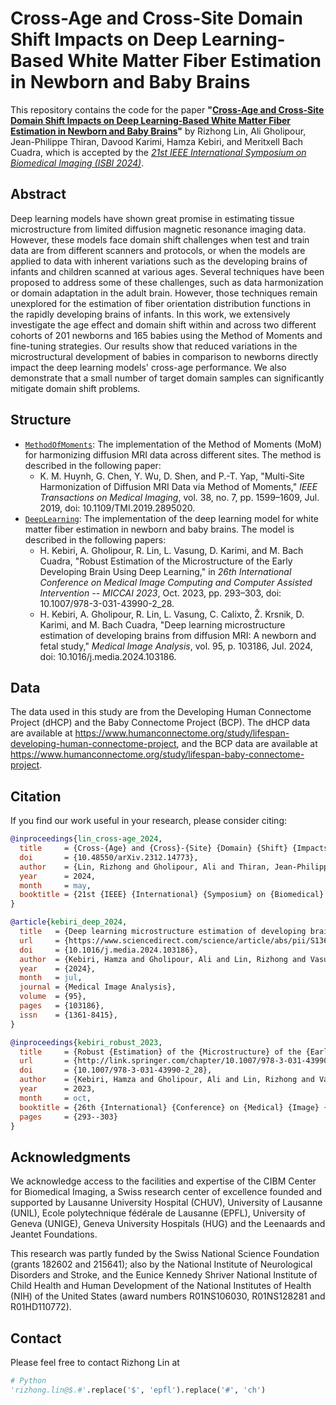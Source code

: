 # Cross-Age and Cross-Site Domain Shift Impacts on Deep Learning-Based White Matter Fiber Estimation in Newborn and Baby Brains

This repository contains the code for the paper **"[Cross-Age and Cross-Site Domain Shift Impacts on Deep Learning-Based White Matter Fiber Estimation in Newborn and Baby Brains](https://arxiv.org/abs/2312.14773)"** by Rizhong Lin, Ali Gholipour, Jean-Philippe Thiran, Davood Karimi, Hamza Kebiri, and Meritxell Bach Cuadra, which is accepted by the [_21st IEEE International Symposium on Biomedical Imaging (ISBI 2024)_](https://biomedicalimaging.org/2024/).

## Abstract

Deep learning models have shown great promise in estimating tissue microstructure from limited diffusion magnetic resonance imaging data. However, these models face domain shift challenges when test and train data are from different scanners and protocols, or when the models are applied to data with inherent variations such as the developing brains of infants and children scanned at various ages. Several techniques have been proposed to address some of these challenges, such as data harmonization or domain adaptation in the adult brain. However, those techniques remain unexplored for the estimation of fiber orientation distribution functions in the rapidly developing brains of infants. In this work, we extensively investigate the age effect and domain shift within and across two different cohorts of 201 newborns and 165 babies using the Method of Moments and fine-tuning strategies. Our results show that reduced variations in the microstructural development of babies in comparison to newborns directly impact the deep learning models' cross-age performance. We also demonstrate that a small number of target domain samples can significantly mitigate domain shift problems.

## Structure

- [`MethodOfMoments`](./MethodOfMoments): The implementation of the Method of Moments (MoM) for harmonizing diffusion MRI data across different sites. The method is described in the following paper:
  - K. M. Huynh, G. Chen, Y. Wu, D. Shen, and P.-T. Yap, "Multi-Site Harmonization of Diffusion MRI Data via Method of Moments," _IEEE Transactions on Medical Imaging_, vol. 38, no. 7, pp. 1599–1609, Jul. 2019, doi: 10.1109/TMI.2019.2895020.
- [`DeepLearning`](./DeepLearning): The implementation of the deep learning model for white matter fiber estimation in newborn and baby brains. The model is described in the following papers:
  - H. Kebiri, A. Gholipour, R. Lin, L. Vasung, D. Karimi, and M. Bach Cuadra, "Robust Estimation of the Microstructure of the Early Developing Brain Using Deep Learning," in _26th International Conference on Medical Image Computing and Computer Assisted Intervention -- MICCAI 2023_, Oct. 2023, pp. 293–303, doi: 10.1007/978-3-031-43990-2_28.
  - H. Kebiri, A. Gholipour, R. Lin, L. Vasung, C. Calixto, Ž. Krsnik, D. Karimi, and M. Bach Cuadra, "Deep learning microstructure estimation of developing brains from diffusion MRI: A newborn and fetal study," _Medical Image Analysis_, vol. 95, p. 103186, Jul. 2024, doi: 10.1016/j.media.2024.103186.

## Data

The data used in this study are from the Developing Human Connectome Project (dHCP) and the Baby Connectome Project (BCP). The dHCP data are available at https://www.humanconnectome.org/study/lifespan-developing-human-connectome-project, and the BCP data are available at https://www.humanconnectome.org/study/lifespan-baby-connectome-project.

## Citation

If you find our work useful in your research, please consider citing:

```bibtex
@inproceedings{lin_cross-age_2024,
  title     = {Cross-{Age} and {Cross}-{Site} {Domain} {Shift} {Impacts} on {Deep} {Learning}-{Based} {White} {Matter} {Fiber} {Estimation} in {Newborn} and {Baby} {Brains}},
  doi       = {10.48550/arXiv.2312.14773},
  author    = {Lin, Rizhong and Gholipour, Ali and Thiran, Jean-Philippe and Karimi, Davood and Kebiri, Hamza and Bach Cuadra, Meritxell},
  year      = 2024,
  month     = may,
  booktitle = {21st {IEEE} {International} {Symposium} on {Biomedical} {Imaging} ({ISBI})}
}

@article{kebiri_deep_2024,
  title   = {Deep learning microstructure estimation of developing brains from diffusion {MRI}: A newborn and fetal study},
  url     = {https://www.sciencedirect.com/science/article/abs/pii/S1361841524001117},
  doi     = {10.1016/j.media.2024.103186},
  author  = {Kebiri, Hamza and Gholipour, Ali and Lin, Rizhong and Vasung, Lana and Calixto, Camilo and Krsnik, Željka and Karimi, Davood and Bach Cuadra, Meritxell},
  year    = {2024},
  month   = jul,
  journal = {Medical Image Analysis},
  volume  = {95},
  pages   = {103186},
  issn    = {1361-8415},
}

@inproceedings{kebiri_robust_2023,
  title     = {Robust {Estimation} of the {Microstructure} of the {Early} {Developing} {Brain} {Using} {Deep} {Learning}},
  url       = {http://link.springer.com/chapter/10.1007/978-3-031-43990-2_28},
  doi       = {10.1007/978-3-031-43990-2_28},
  author    = {Kebiri, Hamza and Gholipour, Ali and Lin, Rizhong and Vasung, Lana and Karimi, Davood and Bach Cuadra, Meritxell},
  year      = 2023,
  month     = oct,
  booktitle = {26th {International} {Conference} on {Medical} {Image} {Computing} and {Computer} {Assisted} {Intervention} -- {MICCAI} 2023},
  pages     = {293--303}
}
```

## Acknowledgments

We acknowledge access to the facilities and expertise of the CIBM Center for Biomedical Imaging, a Swiss research center of excellence founded and supported by Lausanne University Hospital (CHUV), University of Lausanne (UNIL), Ecole polytechnique fédérale de Lausanne (EPFL), University of Geneva (UNIGE), Geneva University Hospitals (HUG) and the Leenaards and Jeantet Foundations.

This research was partly funded by the Swiss National Science Foundation (grants 182602 and 215641); also by the National Institute of Neurological Disorders and Stroke, and the Eunice Kennedy Shriver National Institute of Child Health and Human Development of the National Institutes of Health (NIH) of the United States (award numbers R01NS106030, R01NS128281 and R01HD110772).

## Contact

Please feel free to contact Rizhong Lin at

```python
# Python
'rizhong.lin@$.#'.replace('$', 'epfl').replace('#', 'ch')
```
